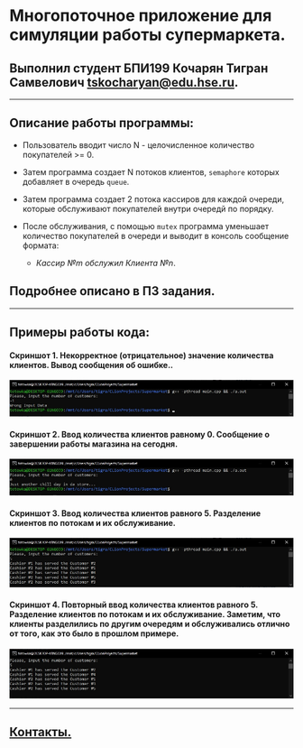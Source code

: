 # Многопоточное приложение для симуляции работы супермаркета.
## Выполнил студент БПИ199 Кочарян Тигран Самвелович <tskocharyan@edu.hse.ru>.
---

## Описание работы программы:


* Пользователь вводит число N - целочисленное количество покупателей >= 0.


* Затем программа создает N потоков клиентов, `semaphore` которых добавляет в очередь `queue`.


* Затем программа создает 2 потока кассиров для каждой очереди, которые обслуживают покупателей внутри очередй по порядку.


* После обслуживания, с помощью `mutex` программа уменьшает количество покупателей в очереди и выводит в консоль сообщение формата:
  + _Кассир №m обслужил Клиента №n_.

## Подробнее описано в ПЗ задания.
---

## Примеры работы кода:
#### Скриншот 1. Некорректное (отрицательное) значение количества клиентов.  Вывод сообщения об ошибке..
![](screenshots/wrong.jpg)


#### Скриншот 2. Ввод количества клиентов равному 0. Сообщение о завершении работы магазина на сегодня.
![](screenshots/zero.jpg)


#### Скриншот 3. Ввод количества клиентов равного 5. Разделение клиентов по потокам и их обслуживание.
![](screenshots/five.jpg)


#### Скриншот 4. Повторный ввод количества клиентов равного 5. Разделение клиентов по потокам и их обслуживание. Заметим, что клиенты разделились по другим очередям и обслуживались отлично от того, как это было в прошлом примере.
![](screenshots/five_again.jpg)

---

## [Контакты.](https://vk.com/k_tigran)
